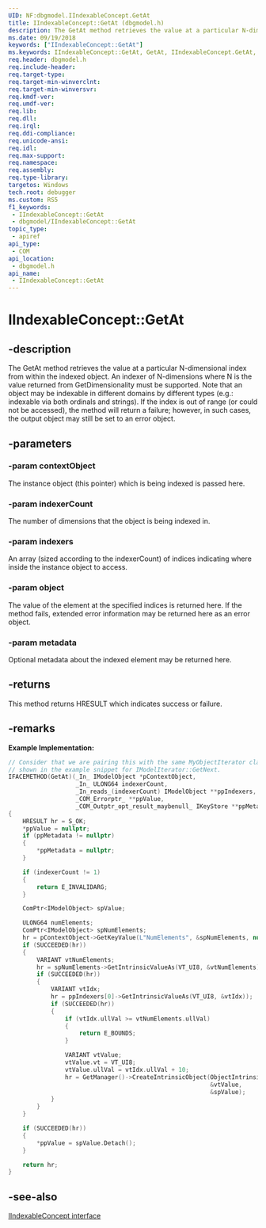 ```yaml
---
UID: NF:dbgmodel.IIndexableConcept.GetAt
title: IIndexableConcept::GetAt (dbgmodel.h)
description: The GetAt method retrieves the value at a particular N-dimensional index from within the indexed object.
ms.date: 09/19/2018
keywords: ["IIndexableConcept::GetAt"]
ms.keywords: IIndexableConcept::GetAt, GetAt, IIndexableConcept.GetAt, IIndexableConcept::GetAt, IIndexableConcept.GetAt
req.header: dbgmodel.h
req.include-header: 
req.target-type: 
req.target-min-winverclnt: 
req.target-min-winversvr: 
req.kmdf-ver: 
req.umdf-ver: 
req.lib: 
req.dll: 
req.irql: 
req.ddi-compliance: 
req.unicode-ansi: 
req.idl: 
req.max-support: 
req.namespace: 
req.assembly: 
req.type-library: 
targetos: Windows
tech.root: debugger
ms.custom: RS5
f1_keywords:
 - IIndexableConcept::GetAt
 - dbgmodel/IIndexableConcept::GetAt
topic_type:
 - apiref
api_type:
 - COM
api_location:
 - dbgmodel.h
api_name:
 - IIndexableConcept::GetAt
---
```


# IIndexableConcept::GetAt


## -description

The GetAt method retrieves the value at a particular N-dimensional index from within the indexed object. An indexer of N-dimensions where N is the value returned from GetDimensionality must be supported. Note that an object may be indexable in different domains by different types (e.g.: indexable via both ordinals and strings). If the index is out of range (or could not be accessed), the method will return a failure; however, in such cases, the output object may still be set to an error object.

## -parameters

### -param contextObject

The instance object (this pointer) which is being indexed is passed here.

### -param indexerCount

The number of dimensions that the object is being indexed in.

### -param indexers

An array (sized according to the indexerCount) of indices indicating where inside the instance object to access.

### -param object

The value of the element at the specified indices is returned here. If the method fails, extended error information may be returned here as an error object.

### -param metadata

Optional metadata about the indexed element may be returned here.

## -returns

This method returns HRESULT which indicates success or failure.

## -remarks

**Example Implementation:** 

```cpp
// Consider that we are pairing this with the same MyObjectIterator class 
// shown in the example snippet for IModelIterator::GetNext.
IFACEMETHOD(GetAt)(_In_ IModelObject *pContextObject, 
                   _In_ ULONG64 indexerCount, 
                   _In_reads_(indexerCount) IModelObject **ppIndexers, 
                   _COM_Errorptr_ **ppValue, 
                   _COM_Outptr_opt_result_maybenull_ IKeyStore **ppMetadata)
{
    HRESULT hr = S_OK;
    *ppValue = nullptr;
    if (ppMetadata != nullptr)
    {
        *ppMetadata = nullptr;
    }

    if (indexerCount != 1)
    {
        return E_INVALIDARG;
    }

    ComPtr<IModelObject> spValue;

    ULONG64 numElements;
    ComPtr<IModelObject> spNumElements;
    hr = pContextObject->GetKeyValue(L"NumElements", &spNumElements, nullptr));
    if (SUCCEEDED(hr))
    {
        VARIANT vtNumElements;
        hr = spNumElements->GetIntrinsicValueAs(VT_UI8, &vtNumElements));
        if (SUCCEEDED(hr))
        {
            VARIANT vtIdx;
            hr = ppIndexers[0]->GetIntrinsicValueAs(VT_UI8, &vtIdx));
            if (SUCCEEDED(hr))
            {
                if (vtIdx.ullVal >= vtNumElements.ullVal)
                {
                    return E_BOUNDS;
                }

                VARIANT vtValue;
                vtValue.vt = VT_UI8;
                vtValue.ullVal = vtIdx.ullVal + 10;
                hr = GetManager()->CreateIntrinsicObject(ObjectIntrinsic, 
                                                         &vtValue, 
                                                         &spValue);
            }
        }
    }

    if (SUCCEEDED(hr))
    {
        *ppValue = spValue.Detach();
    }

    return hr;
}
```

## -see-also

[IIndexableConcept interface](nn-dbgmodel-iindexableconcept.md)

